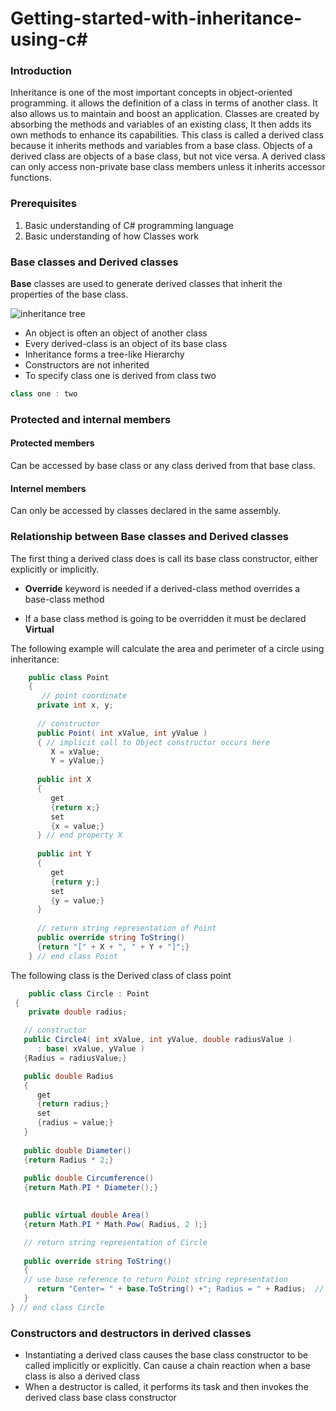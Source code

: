 # Getting-started-with-inheritance-using-c#

### Introduction

Inheritance is one of the most important concepts in object-oriented programming. it allows the definition of a class in terms of another class. It also allows us to maintain and boost an application. Classes are created by absorbing the methods and variables of an existing class, It then adds its own methods to enhance its capabilities. This class is called a derived class because it inherits methods and variables from a base class. Objects of a derived class are objects of a base class, but not vice versa. A derived class can only access non-private base class members unless it inherits accessor functions.

### Prerequisites

1. Basic understanding of C# programming language 
1. Basic understanding of how Classes work

### Base classes and Derived classes

**Base** classes are used to generate derived classes that inherit the properties of the base class.

![inheritance tree](https://raw.githubusercontent.com/mohamedgh16/Getting-started-with-inheritance-using-c-/main/tree%20of%20inheritance.png)

* An object is often an object of another class
* Every derived-class is an object of its base class
* Inheritance forms a tree-like Hierarchy
* Constructors are not inherited
* To specify class one is derived from class two
```c#
class one : two
```

### Protected and internal members

#### Protected members
Can be accessed by base class or any class derived from that base class.

#### Internel members
Can only be accessed by classes declared in the same assembly.

### Relationship between Base classes and Derived classes

The first thing a derived class does is call its base class constructor, either explicitly or implicitly.

- **Override** keyword is needed if a derived-class method overrides a base-class method

- If a base class method is going to be overridden it must be declared **Virtual**

The following example will calculate the area and perimeter of a circle using inheritance: 

```c#
    public class Point
    {
       // point coordinate
      private int x, y;
      
      // constructor
      public Point( int xValue, int yValue )
      { // implicit call to Object constructor occurs here
         X = xValue;
         Y = yValue;}
  
      public int X
      {
         get
         {return x;}
         set
         {x = value;}
      } // end property X
   
      public int Y
      {
         get
         {return y;}
         set
         {y = value;}
      } 
   
      // return string representation of Point
      public override string ToString()
      {return "[" + X + ", " + Y + "]";}
    } // end class Point
   ```
   The following class is the Derived class of class point
   ```c#
       public class Circle : Point
    {
       private double radius;
   
      // constructor
      public Circle4( int xValue, int yValue, double radiusValue )
         : base( xValue, yValue )
      {Radius = radiusValue;}
   
      public double Radius
      {
         get
         {return radius;}
         set
         {radius = value;}
      }
      
      public double Diameter()
      {return Radius * 2;}
      
      public double Circumference()
      {return Math.PI * Diameter();}
   
      
      public virtual double Area()
      {return Math.PI * Math.Pow( Radius, 2 );}
   
      // return string representation of Circle
      
      public override string ToString()
      {
      // use base reference to return Point string representation
         return "Center= " + base.ToString() +"; Radius = " + Radius;  // use property Radius 
      }
   } // end class Circle
   ```
   
  ### Constructors and destructors in derived classes
  
  * Instantiating a derived class causes the base class constructor to be called implicitly or explicitly. Can cause a chain reaction when a base class is also a derived class
  * When a destructor is called, it performs its task and then invokes the derived class base class constructor

   

